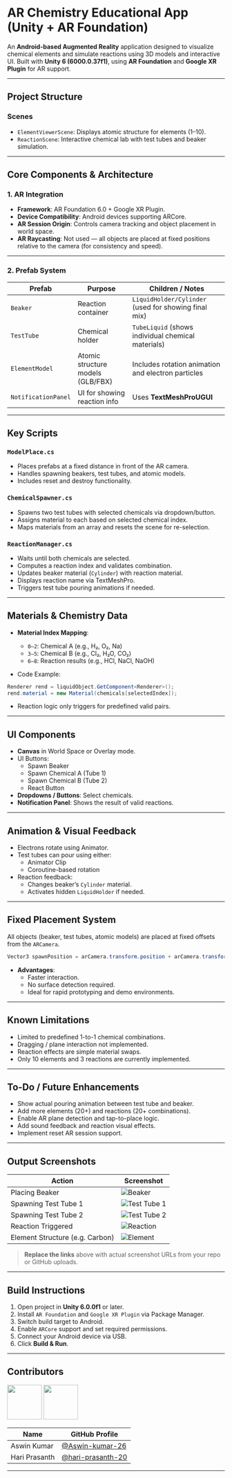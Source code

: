 # AR Chemistry Educational App (Unity + AR Foundation)

An **Android-based Augmented Reality** application designed to visualize chemical elements and simulate reactions using 3D models and interactive UI. Built with **Unity 6 (6000.0.37f1)**, using **AR Foundation** and **Google XR Plugin** for AR support.

---

## Project Structure

### Scenes
- `ElementViewerScene`: Displays atomic structure for elements (1–10).
- `ReactionScene`: Interactive chemical lab with test tubes and beaker simulation.

---

## Core Components & Architecture

### 1. AR Integration
- **Framework**: AR Foundation 6.0 + Google XR Plugin.
- **Device Compatibility**: Android devices supporting ARCore.
- **AR Session Origin**: Controls camera tracking and object placement in world space.
- **AR Raycasting**: Not used — all objects are placed at fixed positions relative to the camera (for consistency and speed).

---

### 2. Prefab System

| Prefab           | Purpose                            | Children / Notes                                      |
|------------------|------------------------------------|--------------------------------------------------------|
| `Beaker`         | Reaction container                 | `LiquidHolder/Cylinder` (used for showing final mix)  |
| `TestTube`       | Chemical holder                    | `TubeLiquid` (shows individual chemical materials)     |
| `ElementModel`   | Atomic structure models (GLB/FBX)  | Includes rotation animation and electron particles     |
| `NotificationPanel` | UI for showing reaction info    | Uses **TextMeshProUGUI**                              |

---

## Key Scripts

### `ModelPlace.cs`
- Places prefabs at a fixed distance in front of the AR camera.
- Handles spawning beakers, test tubes, and atomic models.
- Includes reset and destroy functionality.

### `ChemicalSpawner.cs`
- Spawns two test tubes with selected chemicals via dropdown/button.
- Assigns material to each based on selected chemical index.
- Maps materials from an array and resets the scene for re-selection.

### `ReactionManager.cs`
- Waits until both chemicals are selected.
- Computes a reaction index and validates combination.
- Updates beaker material (`Cylinder`) with reaction material.
- Displays reaction name via TextMeshPro.
- Triggers test tube pouring animations if needed.

---

## Materials & Chemistry Data

- **Material Index Mapping**:
  - `0–2`: Chemical A (e.g., H₂, O₂, Na)
  - `3–5`: Chemical B (e.g., Cl₂, H₂O, CO₂)
  - `6–8`: Reaction results (e.g., HCl, NaCl, NaOH)

- Code Example:
```csharp
Renderer rend = liquidObject.GetComponent<Renderer>();
rend.material = new Material(chemicals[selectedIndex]);
```

- Reaction logic only triggers for predefined valid pairs.

---

## UI Components

- **Canvas** in World Space or Overlay mode.
- UI Buttons:
  - Spawn Beaker
  - Spawn Chemical A (Tube 1)
  - Spawn Chemical B (Tube 2)
  - React Button
- **Dropdowns / Buttons**: Select chemicals.
- **Notification Panel**: Shows the result of valid reactions.

---

## Animation & Visual Feedback

- Electrons rotate using Animator.
- Test tubes can pour using either:
  - Animator Clip
  - Coroutine-based rotation
- Reaction feedback:
  - Changes beaker’s `Cylinder` material.
  - Activates hidden `LiquidHolder` if needed.

---

## Fixed Placement System

All objects (beaker, test tubes, atomic models) are placed at fixed offsets from the `ARCamera`.

```csharp
Vector3 spawnPosition = arCamera.transform.position + arCamera.transform.forward * 0.5f;
```

- **Advantages**:
  - Faster interaction.
  - No surface detection required.
  - Ideal for rapid prototyping and demo environments.

---

## Known Limitations

- Limited to predefined 1-to-1 chemical combinations.
- Dragging / plane interaction not implemented.
- Reaction effects are simple material swaps.
- Only 10 elements and 3 reactions are currently implemented.

---

## To-Do / Future Enhancements

- Show actual pouring animation between test tube and beaker.
- Add more elements (20+) and reactions (20+ combinations).
- Enable AR plane detection and tap-to-place logic.
- Add sound feedback and reaction visual effects.
- Implement reset AR session support.

---

## Output Screenshots

| Action                          | Screenshot                                                 |
|----------------------------------|-------------------------------------------------------------|
| Placing Beaker                  | ![Beaker](https://your-image-link-1.png)                    |
| Spawning Test Tube 1            | ![Test Tube 1](https://your-image-link-2.png)               |
| Spawning Test Tube 2            | ![Test Tube 2](https://your-image-link-3.png)               |
| Reaction Triggered              | ![Reaction](https://your-image-link-4.png)                  |
| Element Structure (e.g. Carbon) | ![Element](https://your-image-link-5.png)                   |

> **Replace the links** above with actual screenshot URLs from your repo or GitHub uploads.

---

## Build Instructions

1. Open project in **Unity 6.0.0f1** or later.
2. Install `AR Foundation` and `Google XR Plugin` via Package Manager.
3. Switch build target to Android.
4. Enable `ARCore` support and set required permissions.
5. Connect your Android device via USB.
6. Click **Build & Run**.

---

## Contributors

<a href="https://github.com/Aswin-kumar-26"><img src="https://github.com/Aswin-kumar-26.png" width="80"/></a>
<a href="https://github.com/hari-prasanth-20"><img src="https://github.com/hari-prasanth-20.png" width="80"/></a>

| Name             | GitHub Profile                                        |
|------------------|--------------------------------------------------------|
| Aswin Kumar      | [@Aswin-kumar-26](https://github.com/Aswin-kumar-26)  |
| Hari Prasanth    | [@hari-prasanth-20](https://github.com/hari-prasanth-20) |

---
